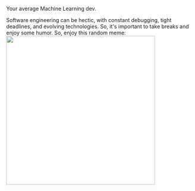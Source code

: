 Your average Machine Learning dev.


Software engineering can be hectic, with constant debugging, tight deadlines, and evolving technologies. So, it's important to take breaks and enjoy some humor. So, enjoy this random meme:
<img src='https://memer-new.vercel.app/' style="height: 400px;"/>

<!-- Proudly created with GPRM ( https://gprm.itsvg.in ) -->
